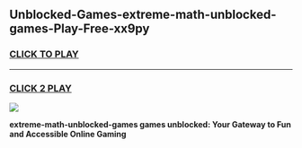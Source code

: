 
## Unblocked-Games-extreme-math-unblocked-games-Play-Free-xx9py
<h3>
<a href="https://premium76.site?title=extreme-math-unblocked-games&ref=20A">CLICK TO PLAY</a></h3>
<hr>

<h3>
<a href="https://premium76.site?title=extreme-math-unblocked-games&ref=20A">CLICK 2 PLAY</a>
  
</h3>

<a href="https://premium76.site?title=extreme-math-unblocked-games&ref=20A"><img src="https://clearcache.store/games.png"></a>


**extreme-math-unblocked-games games unblocked: Your Gateway to Fun and Accessible Online Gaming**

